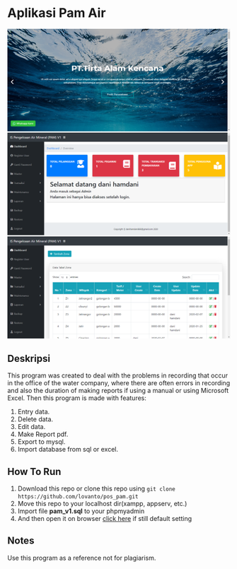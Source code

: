 
# Aplikasi Pam Air

![Menu Program](images/photo1.png)
![Menu Program 2](images/photo2.png)
![Menu Program 3](images/photo3.png)

## Deskripsi
This program was created to deal with the problems in recording that occur in the office of the water company, where there are often errors in recording and also the duration of making reports if using a manual or using Microsoft Excel. Then this program is made with features:
 1. Entry data.
 2. Delete data.
 3. Edit data.
 4. Make Report pdf.
 5. Export to mysql. 
 6. Import database from sql or excel.


## How To Run
 1. Download this repo or clone this repo using `git clone https://github.com/lovanto/pos_pam.git`
 2. Move this repo to your localhost dir(xampp, appserv, etc.)
 3. Import file **pam_v1.sql** to your phpmyadmin
 4. And then open it on browser [click here](http://localhost/pos_pam) if still default setting

## Notes
Use this program as a reference not for plagiarism.